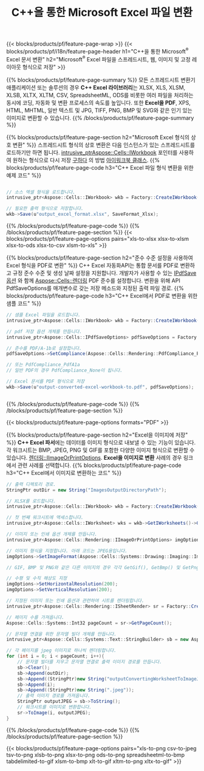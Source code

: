 ﻿---
title: C++을 통한 Microsoft Excel 파일 변환 
url: /ko/cpp/conversion/
description: 몇 줄의 C++ 코드로 Excel XLS, XLSX, ODS, CSV를 PDF, XPS, HTML, JPEG 및 기타 형식으로 변환합니다.
---
{{< blocks/products/pf/feature-page-wrap >}}
{{< blocks/products/pf/i18n/feature-page-header h1="C++을 통한 Microsoft<sup>&reg;</sup> Excel 문서 변환" h2="Microsoft<sup>&reg;</sup> Excel 파일을 스프레드시트, 웹, 이미지 및 고정 레이아웃 형식으로 저장" >}}

{{% blocks/products/pf/feature-page-summary %}}
모든 스프레드시트 변환기 애플리케이션 또는 솔루션의 경우 **C++ Excel 라이브러리**는 XLSX, XLS, XLSM, XLSB, XLTX, XLTM, CSV, SpreadsheetML, ODS를 비롯한 여러 파일을 처리하는 동시에 코딩, 자동화 및 변환 프로세스의 속도를 높입니다. 또한 **Excel을 PDF**, XPS, HTML, MHTML, 일반 텍스트 및 JPG, TIFF, PNG, BMP 및 SVG와 같은 인기 있는 이미지로 변환할 수 있습니다.
{{% /blocks/products/pf/feature-page-summary %}}

{{% blocks/products/pf/feature-page-section h2="Microsoft Excel 형식의 상호 변환" %}}
스프레드시트 형식의 상호 변환은 다음 인스턴스가 있는 스프레드시트를 로드하기만 하면 됩니다. [ intrusive_ptr<Aspose::Cells::IWorkbook>](https://apireference.aspose.com/cells/cpp/class/aspose.cells.i_workbook) 포인터를 사용하여 원하는 형식으로 다시 저장 [구하다](https://apireference.aspose.com/cells/cpp/class/aspose.cells.i_workbook#a9460f52a2dec8f4bf623a4905167d997) 의 방법 [아이워크북 클래스](https://apireference.aspose.com/cells/cpp/class/aspose.cells.i_workbook).
{{% blocks/products/pf/feature-page-code h3="C++ Excel 파일 형식 변환을 위한 예제 코드" %}}

```cs

// 소스 엑셀 형식을 로드합니다.
intrusive_ptr<Aspose::Cells::IWorkbook> wkb = Factory::CreateIWorkbook(u"src_excel_file.xls");

// 필요한 출력 형식으로 저장합니다.
wkb->Save(u"output_excel_format.xlsx", SaveFormat_Xlsx);


```
{{% /blocks/products/pf/feature-page-code %}}
{{% /blocks/products/pf/feature-page-section %}}
{{< blocks/products/pf/feature-page-options pairs="xls-to-xlsx xlsx-to-xlsm xlsx-to-ods xlsx-to-csv xlsm-to-xls" >}}


{{% blocks/products/pf/feature-page-section h2="준수 수준 설정을 사용하여 Excel 형식을 PDF로 변환" %}}
C++ Excel 자동화API는 통합 문서를 PDF로 변환하고 규정 준수 수준 및 생성 날짜 설정을 지원합니다. 개발자가 사용할 수 있는 [IPdfSave 옵션](https://apireference.aspose.com/cells/cpp/class/aspose.cells.i_pdf_save_options) 와 함께 [Aspose::Cells::렌더링](https://apireference.aspose.com/cells/cpp/namespace/aspose.cells.rendering) PDF 준수를 설정합니다. 변환을 위해 API PdfSaveOptions를 매개변수로 갖는 저장 메소드와 지정된 출력 파일 경로. 
{{% blocks/products/pf/feature-page-code h3="C++ Excel에서 PDF로 변환을 위한 샘플 코드" %}}

```cs
// 샘플 Excel 파일을 로드합니다.
intrusive_ptr<Aspose::Cells::IWorkbook> wkb = Factory::CreateIWorkbook(u"sample-convert-excel-to.pdf");

// pdf 저장 옵션 개체를 만듭니다.
intrusive_ptr<Aspose::Cells::IPdfSaveOptions> pdfSaveOptions = Factory::CreateIPdfSaveOptions();

// 준수를 PDF/A-1b로 설정합니다.
pdfSaveOptions->SetCompliance(Aspose::Cells::Rendering::PdfCompliance_PdfA1b);

// 또는 PdfCompliance_PdfA1a 
// 일반 PDF의 경우 PdfCompliance_None이 됩니다.

// Excel 문서를 PDF 형식으로 저장
wkb->Save(u"output-converted-excel-workbook-to.pdf", pdfSaveOptions);



```
{{% /blocks/products/pf/feature-page-code %}}
{{% /blocks/products/pf/feature-page-section %}}

{{< blocks/products/pf/feature-page-options formats="PDF" >}}

{{% blocks/products/pf/feature-page-section h2="Excel을 이미지에 저장" %}}
**C++ Excel 파서**에는 데이터를 이미지 형식으로 내보낼 수 있는 기능이 있습니다. 각 워크시트는 BMP, JPEG, PNG 및 GIF를 포함한 다양한 이미지 형식으로 변환할 수 있습니다. [렌더링::IImageOrPrintOptions](https://apireference.aspose.com/cells/cpp/class/aspose.cells.rendering.i_image_or_print_options). **Excel을 이미지로 변환** 사례의 경우 링크에서 관련 사례를 선택합니다.
{{% blocks/products/pf/feature-page-code h3="C++ Excel에서 이미지로 변환하는 코드" %}}

```cs
// 출력 디렉토리 경로.
StringPtr outDir = new String("ImagesOutputDirectoryPath");

// XLSX를 로드합니다.
intrusive_ptr<Aspose::Cells::IWorkbook> wkb = Factory::CreateIWorkbook(u"source-excel-file.xlsx");

// 첫 번째 워크시트에 액세스합니다.
intrusive_ptr<Aspose::Cells::IWorksheet> wks = wkb->GetIWorksheets()->GetObjectByIndex(0);

// 이미지 또는 인쇄 옵션 개체를 만듭니다.
intrusive_ptr<Aspose::Cells::Rendering::IImageOrPrintOptions> imgOptions = Factory::CreateIImageOrPrintOptions();

// 이미지 형식을 지정합니다. 아래 코드는 JPEG용입니다.
imgOptions->SetImageFormat(Aspose::Cells::Systems::Drawing::Imaging::ImageFormat::GetJpeg());

// GIF, BMP 및 PNG와 같은 다른 이미지의 경우 각각 GetGif(), GetBmp() 및 GetPng()를 사용할 수 있습니다. 

// 수평 및 수직 해상도 지정
imgOptions->SetHorizontalResolution(200);
imgOptions->SetVerticalResolution(200);

// 지정된 이미지 또는 인쇄 옵션과 관련하여 시트를 렌더링합니다.
intrusive_ptr<Aspose::Cells::Rendering::ISheetRender> sr = Factory::CreateISheetRender(wks, imgOptions);

// 페이지 수를 가져옵니다.
Aspose::Cells::Systems::Int32 pageCount = sr->GetPageCount();

// 문자열 연결을 위한 문자열 빌더 개체를 만듭니다.
intrusive_ptr<Aspose::Cells::Systems::Text::StringBuilder> sb = new Aspose::Cells::Systems::Text::StringBuilder();

// 각 페이지를 jpeg 이미지로 하나씩 렌더링합니다.
for (int i = 0; i < pageCount; i++){
	// 문자열 빌더를 지우고 문자열 연결로 출력 이미지 경로를 만듭니다.
	sb->Clear();
	sb->Append(outDir);
	sb->Append((StringPtr)new String("outputConvertingWorksheetToImageJPEG_"));
	sb->Append(i);
	sb->Append((StringPtr)new String(".jpeg"));
	// 출력 이미지 경로를 가져옵니다.
	StringPtr outputJPEG = sb->ToString();
	// 워크시트를 이미지로 변환합니다.
	sr->ToImage(i, outputJPEG);
}

```
{{% /blocks/products/pf/feature-page-code %}}
{{% /blocks/products/pf/feature-page-section %}}

{{< blocks/products/pf/feature-page-options pairs="xls-to-png csv-to-jpeg tsv-to-png xlsb-to-png xlsx-to-png ods-to-png spreadsheetml-to-bmp tabdelimited-to-gif xlsm-to-bmp xlt-to-gif xltm-to-png xltx-to-gif" >}}